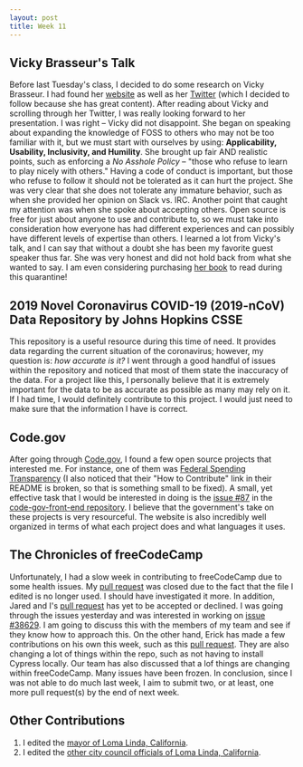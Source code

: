 ```yaml
---
layout: post
title: Week 11
---
```


## Vicky Brasseur's Talk

Before last Tuesday's class, I decided to do some research on Vicky Brasseur. I had found her [website](https://www.vmbrasseur.com/about/) as well as her [Twitter](https://twitter.com/vmbrasseur?ref_src=twsrc%5Egoogle%7Ctwcamp%5Eserp%7Ctwgr%5Eauthor) (which I decided to follow because she has great content). After reading about Vicky and scrolling through her Twitter, I was really looking forward to her presentation. I was right – Vicky did not disappoint. She began on speaking about expanding the knowledge of FOSS to others who may not be too familiar with it, but we must start with ourselves by using: **Applicability, Usability, Inclusivity, and Humility**. She brought up fair AND realistic points, such as enforcing a *No Asshole Policy* – "those who refuse to learn to play nicely with others." Having a code of conduct is important, but those who refuse to follow it should not be tolerated as it can hurt the project. She was very clear that she does not tolerate any immature behavior, such as when she provided her opinion on Slack vs. IRC. Another point that caught my attention was when she spoke about accepting others. Open source is free for just about anyone to use and contribute to, so we must take into consideration how everyone has had different experiences and can possibly have different levels of expertise than others. I learned a lot from Vicky's talk, and I can say that without a doubt she has been my favorite guest speaker thus far. She was very honest and did not hold back from what she wanted to say. I am even considering purchasing [her book](https://www.amazon.com/VM-%2528Vicky%2529-Brasseur/e/B07FKWNYZQ%3Fref=dbs_a_mng_rwt_scns_share) to read during this quarantine!

## 2019 Novel Coronavirus COVID-19 (2019-nCoV) Data Repository by Johns Hopkins CSSE

This repository is a useful resource during this time of need. It provides data regarding the current situation of the coronavirus; however, my question is: *how accurate is it?* I went through a good handful of issues within the repository and noticed that most of them state the inaccuracy of the data. For a project like this, I personally believe that it is extremely important for the data to be as accurate as possible as many may rely on it. If I had time, I would definitely contribute to this project. I would just need to make sure that the information I have is correct.

## Code.gov

After going through [Code.gov](https://code.gov), I found a few open source projects that interested me. For instance, one of them was [Federal Spending Transparency](https://github.com/fedspendingtransparency/fedspendingtransparency.github.io) (I also noticed that their "How to Contribute" link in their README is broken, so that is something small to be fixed). A small, yet effective task that I would be interested in doing is the [issue #87](https://github.com/GSA/code-gov-front-end/issues/87) in the [code-gov-front-end repository](https://github.com/GSA/code-gov-front-end). I believe that the government's take on these projects is very resourceful. The website is also incredibly well organized in terms of what each project does and what languages it uses.

## The Chronicles of freeCodeCamp

Unfortunately, I had a slow week in contributing to freeCodeCamp due to some health issues. My [pull request](https://github.com/freeCodeCamp/freeCodeCamp/pull/38578) was closed due to the fact that the file I edited is no longer used. I should have investigated it more. In addition, Jared and I's [pull request](https://github.com/freeCodeCamp/freeCodeCamp/pull/38576) has yet to be accepted or declined. I was going through the issues yesterday and was interested in working on [issue #38629](https://github.com/freeCodeCamp/freeCodeCamp/issues/38629). I am going to discuss this with the members of my team and see if they know how to approach this. On the other hand, Erick has made a few contributions on his own this week, such as this [pull request](https://github.com/freeCodeCamp/freeCodeCamp/pull/38643). They are also changing a lot of things within the repo, such as not having to install Cypress locally. Our team has also discussed that a lof things are changing within freeCodeCamp. Many issues have been frozen. In conclusion, since I was not able to do much last week, I aim to submit two, or at least, one more pull request(s) by the end of next week.

## Other Contributions

1. I edited the [mayor of Loma Linda, California](https://en.wikipedia.org/w/index.php?title=Loma_Linda,_California&diff=prev&oldid=953396266).
2. I edited the [other city council officials of Loma Linda, California](https://en.wikipedia.org/w/index.php?title=Loma_Linda,_California&diff=prev&oldid=953396713).
